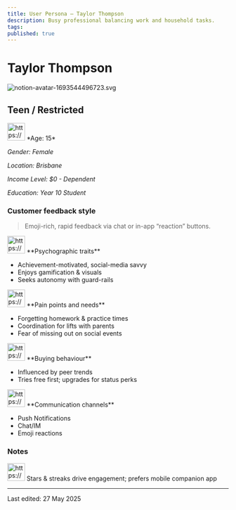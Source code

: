 ```yaml
---
title: User Persona – Taylor Thompson
description: Busy professional balancing work and household tasks.
tags: 
published: true
---
```


# Taylor Thompson

![notion-avatar-1693544496723.svg](Mia%20Watson%20200b2bc5400e80ad927fdab857be2255/notion-avatar-1693544496723.svg)

## Teen / Restricted

<aside>
<img src="https://www.notion.so/icons/user_gray.svg" alt="https://www.notion.so/icons/user_gray.svg" width="40px" /> *Age: 15*

*Gender: Female*

*Location: Brisbane*

*Income Level: $0 - Dependent*

*Education: Year 10 Student*

</aside>

### Customer feedback style

> Emoji-rich, rapid feedback via chat or in-app “reaction” buttons.
> 

<aside>
<img src="https://www.notion.so/icons/brain_blue.svg" alt="https://www.notion.so/icons/brain_blue.svg" width="40px" /> **Psychographic traits**

- Achievement-motivated, social-media savvy
- Enjoys gamification & visuals
- Seeks autonomy with guard-rails
</aside>

<aside>
<img src="https://www.notion.so/icons/emoji-disappointed_pink.svg" alt="https://www.notion.so/icons/emoji-disappointed_pink.svg" width="40px" /> **Pain points and needs**

- Forgetting homework & practice times
- Coordination for lifts with parents
- Fear of missing out on social events
</aside>

<aside>
<img src="https://www.notion.so/icons/shopping-cart_green.svg" alt="https://www.notion.so/icons/shopping-cart_green.svg" width="40px" /> **Buying behaviour**

- Influenced by peer trends
- Tries free first; upgrades for status perks
</aside>

<aside>
<img src="https://www.notion.so/icons/conversation_purple.svg" alt="https://www.notion.so/icons/conversation_purple.svg" width="40px" /> **Communication channels**

- Push Notifications
- Chat/IM
- Emoji reactions
</aside>

### Notes

<aside>
<img src="https://www.notion.so/icons/reorder_gray.svg" alt="https://www.notion.so/icons/reorder_gray.svg" width="40px" /> Stars & streaks drive engagement; prefers mobile companion app

</aside>

---

Last edited: 27 May 2025